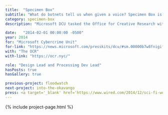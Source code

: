 ```yaml
---
title:  "Specimen Box"
subtitle: "What do botnets tell us when given a voice? Specimen Box is a research tool that lets us explore the personality of those malware networks."
category: specimen-box
description: "Microsoft DCU tasked the Office for Creative Research with exploring the organic structures and behaviors uncovered by observing millions of zombie computers. The resulting application is an interactive, audiovisual installation living in Microsoft’s Cybercrime Center."

date:   "2014-02-01 00:00:00 -0500"
year: 2014
for: "Microsoft Cybercrime Unit"
for-link: "https://news.microsoft.com/presskits/dcu/#sm.00000b7w8fnigif79rsp9bqb4m5p1"
with: "The OCR"
with-link: "https://ocr.nyc/"

role: "Design Lead and Processing Dev Lead"
hasPosts: true
hasGallery: true

previous-project: floodwatch
next-project: into-the-okavango
press: <a target='_blank' href='https://www.wired.com/2014/12/sci-fi-worthy-interface-tracking-criminal-botnets/'>Wired</a>
---
```


{% include project-page.html %}